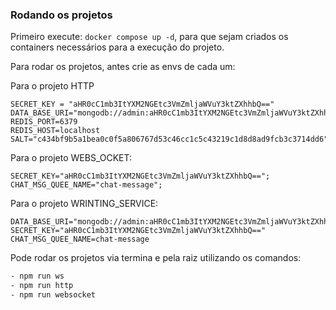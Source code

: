 ### Rodando os projetos

Primeiro execute: `docker compose up -d`, para que sejam criados os containers necessários para a execução do projeto.

Para rodar os projetos, antes crie as envs de cada um:

Para o projeto HTTP
```
SECRET_KEY = "aHR0cC1mb3ItYXM2NGEtc3VmZmljaWVuY3ktZXhhbQ=="
DATA_BASE_URI="mongodb://admin:aHR0cC1mb3ItYXM2NGEtc3VmZmljaWVuY3ktZXhhbQ%3D%3D@localhost:27017/"
REDIS_PORT=6379
REDIS_HOST=localhost
SALT="c434bf9b5a1bea0c0f5a806767d53c46cc1c5c43219c1d8d8ad9fcb3c3714dd6"
```

Para o projeto WEBS_OCKET:
```
SECRET_KEY="aHR0cC1mb3ItYXM2NGEtc3VmZmljaWVuY3ktZXhhbQ==";
CHAT_MSG_QUEE_NAME="chat-message";
```

Para o projeto WRINTING_SERVICE:
```
DATA_BASE_URI="mongodb://admin:aHR0cC1mb3ItYXM2NGEtc3VmZmljaWVuY3ktZXhhbQ%3D%3D@localhost:27017/"
SECRET_KEY="aHR0cC1mb3ItYXM2NGEtc3VmZmljaWVuY3ktZXhhbQ=="
CHAT_MSG_QUEE_NAME=chat-message
```

Pode rodar os projetos via termina e pela raiz utilizando os comandos: 

```sh
- npm run ws
- npm run http
- npm run websocket
```